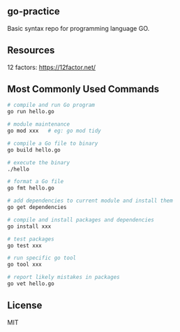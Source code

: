 ## go-practice
Basic syntax repo for programming language GO.

## Resources
12 factors: https://12factor.net/

## Most Commonly Used Commands
```bash
# compile and run Go program
go run hello.go

# module maintenance
go mod xxx   # eg: go mod tidy

# compile a Go file to binary
go build hello.go

# execute the binary
./hello

# format a Go file
go fmt hello.go

# add dependencies to current module and install them
go get dependencies

# compile and install packages and dependencies
go install xxx

# test packages
go test xxx

# run specific go tool
go tool xxx

# report likely mistakes in packages
go vet hello.go
```

## License
MIT
